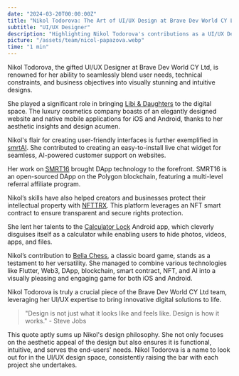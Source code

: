 ```yaml
---
date: "2024-03-20T00:00:00Z"
title: "Nikol Todorova: The Art of UI/UX Design at Brave Dev World CY Ltd"
subtitle: "UI/UX Designer"
description: "Highlighting Nikol Todorova's contributions as a UI/UX Designer at Brave Dev World CY Ltd, with a focus on her major projects and design philosophy."
picture: "/assets/team/nicol-papazova.webp"
time: "1 min"
---
```

Nikol Todorova, the gifted UI/UX Designer at Brave Dev World CY Ltd, is renowned for her ability to seamlessly blend user needs, technical constraints, and business objectives into visually stunning and intuitive designs. 

She played a significant role in bringing [Libi & Daughters](/portfolio/libi-n-daughters) to the digital space. The luxury cosmetics company boasts of an elegantly designed website and native mobile applications for iOS and Android, thanks to her aesthetic insights and design acumen. 

Nikol's flair for creating user-friendly interfaces is further exemplified in [smrtAI](/portfolio/smrtAI). She contributed to creating an easy-to-install live chat widget for seamless, AI-powered customer support on websites. 

Her work on [SMRT16](/portfolio/smrt16) brought DApp technology to the forefront. SMRT16 is an open-sourced DApp on the Polygon blockchain, featuring a multi-level referral affiliate program.

Nikol’s skills have also helped creators and businesses protect their intellectual property with [NFTTRX](/portfolio/nfttrx). This platform leverages an NFT smart contract to ensure transparent and secure rights protection.

She lent her talents to the [Calculator Lock](/portfolio/calculator-lock) Android app, which cleverly disguises itself as a calculator while enabling users to hide photos, videos, apps, and files. 

Nikol’s contribution to [Bella Chess](/portfolio/bellachess), a classic board game, stands as a testament to her versatility. She managed to combine various technologies like Flutter, Web3, DApp, blockchain, smart contract, NFT, and AI into a visually pleasing and engaging game for both iOS and Android.

Nikol Todorova is truly a crucial piece of the Brave Dev World CY Ltd team, leveraging her UI/UX expertise to bring innovative digital solutions to life.

> "Design is not just what it looks like and feels like. Design is how it works." - Steve Jobs

This quote aptly sums up Nikol's design philosophy. She not only focuses on the aesthetic appeal of the design but also ensures it is functional, intuitive, and serves the end-users' needs. Nikol Todorova is a name to look out for in the UI/UX design space, consistently raising the bar with each project she undertakes.
